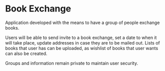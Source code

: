 # Book Exchange
Application developed with the means to have a group of people exchange books.

Users will be able to send invite to a book exchange, set a date to when it will take place, update addresses in case they are to be mailed out. Lists of books that user has can be uploaded, as wishlist of books that user wants can also be created.

Groups and information remain private to maintain user security.
